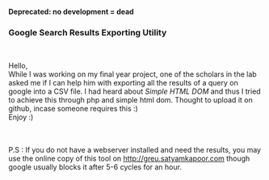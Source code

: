 <b>Deprecated: no development = dead</b>

<h3>Google Search Results Exporting Utility</h3>
<br>
<p>Hello, <br> While I was working on my final year project, one of the scholars in the lab
asked me if I can help him with exporting all the results of a query on google into a CSV file. I had heard about <i>Simple HTML DOM</i>
and thus I tried to achieve this through php and simple html dom. Thought to upload it on github, incase someone requires this :)
<br>
Enjoy :)



<br><br>
P.S : If you do not have a webserver installed and need the results, you may use the
online copy of this tool on <a href="http://greu.satyamkapoor.com">http://greu.satyamkapoor.com</a> though google usually blocks it after 5-6 cycles for an hour. <br>
</p>
